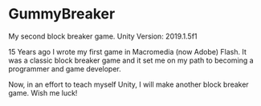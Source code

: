 # GummyBreaker
My second block breaker game. Unity Version: 2019.1.5f1

15 Years ago I wrote my first game in Macromedia (now Adobe) Flash. It was a classic block breaker game and it set me on my path to becoming a programmer and game developer.

Now, in an effort to teach myself Unity, I will make another block breaker game. Wish me luck!
